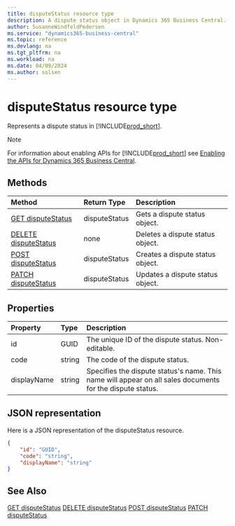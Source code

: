 ```yaml
---
title: disputeStatus resource type
description: A dispute status object in Dynamics 365 Business Central.
author: SusanneWindfeldPedersen
ms.service: "dynamics365-business-central"
ms.topic: reference
ms.devlang: na
ms.tgt_pltfrm: na
ms.workload: na
ms.date: 04/09/2024
ms.author: solsen
---
```


# disputeStatus resource type

<!-- START>DO_NOT_EDIT -->
<!-- IMPORTANT:Do not edit any of the content between here and the END>DO_NOT_EDIT. -->
Represents a dispute status in [!INCLUDE[prod_short](../../../includes/prod_short.md)].

> [!NOTE]
> For information about enabling APIs for [!INCLUDE[prod_short](../../../includes/prod_short.md)] see [Enabling the APIs for Dynamics 365 Business Central](../enabling-apis-for-dynamics-nav.md).

## Methods

| Method | Return Type|Description |
|:--------------------|:-----------|:-------------------------|
|[GET disputeStatus](../api/dynamics_disputestatus_get.md)|disputeStatus|Gets a dispute status object.|
|[DELETE disputeStatus](../api/dynamics_disputestatus_delete.md)|none|Deletes a dispute status object.|
|[POST disputeStatus](../api/dynamics_disputestatus_create.md)|disputeStatus|Creates a dispute status object.|
|[PATCH disputeStatus](../api/dynamics_disputestatus_update.md)|disputeStatus|Updates a dispute status object.|



## Properties

| Property           | Type   |Description     |
|:-------------------|:-------|:---------------|
|id|GUID|The unique ID of the dispute status. Non-editable.|
|code|string|The code of the dispute status.|
|displayName|string|Specifies the dispute status's name. This name will appear on all sales documents for the dispute status.|

## JSON representation

Here is a JSON representation of the disputeStatus resource.


```json
{
    "id": "GUID",
    "code": "string",
    "displayName": "string"
}
```
<!-- IMPORTANT: END>DO_NOT_EDIT -->

## See Also
[GET disputeStatus](../api/dynamics_disputestatus_get.md)
[DELETE disputeStatus](../api/dynamics_disputestatus_delete.md)
[POST disputeStatus](../api/dynamics_disputestatus_create.md)
[PATCH disputeStatus](../api/dynamics_disputestatus_update.md)
